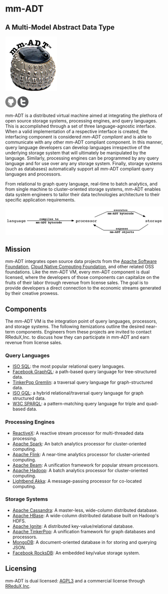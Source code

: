 # mm-ADT
## A Multi-Model Abstract Data Type

<img src="https://raw.githubusercontent.com/mm-adt/mm-adt.github.io/master/images/mm-adt-logo.png" alt="mm-ADT" width="165" />

<a href="https://github.com/mm-adt"><img src="https://raw.githubusercontent.com/mm-adt/mm-adt.github.io/master/images/github-icon.png" alt="GitHub" width="35" /></a>
<a href="http://twitter.com/_mmadt"><img src="https://raw.githubusercontent.com/mm-adt/mm-adt.github.io/master/images/twitter-icon.png" alt="Twitter" width="35" /></a>

mm-ADT is a distributed virtual machine aimed at integrating the plethora of open source storage systems, processing engines, and query languages. This is accomplished through a set of three language-agnostic interface. When a valid implementation of a respective interface is created, the interfacing component is considered _mm-ADT compliant_ and is able to communicate with any other mm-ADT compliant component. In this manner, query language developers can develop languages irrespective of the underlying storage system that will ultimately be manipulated by the language. Similarly, processing engines can be programmed by any query language and for use over any any storage system. Finally, storage systems (such as databases) automatically support all mm-ADT compliant query languages and processors.

From relational to graph query language, real-time to batch analytics, and from single machine to cluster-oriented storage systems, mm-ADT enables data system engineers to tailor their data technologies architecture to their specific application requirements.

<img src="https://raw.githubusercontent.com/mm-adt/mm-adt.github.io/master/images/lang-proc-store.png" alt="mm-ADT Components" width="600" />

## Mission

mm-ADT integrates open source data projects from the [Apache Software Foundation](https://apache.org/), [Cloud Native Computing Foundation](https://www.cncf.io/), and other related OSS foundations. Like the mm-ADT VM, every mm-ADT component is dual licensed, where the developers of those components can capitalize on the fruits of their labor through revenue from license sales. The goal is to provide developers a direct connection to the economic streams generated by their creative prowess.

## Components

The mm-ADT VM is the integration point of query languages, processors, and storage systems. The following itemizations outline the desired near-term components. Engineers from these projects are invited to contact RReduX,Inc. to discuss how they can participate in mm-ADT and earn revenue from license sales.

### Query Languages

* [ISO SQL](https://en.wikipedia.org/wiki/SQL): the most popular relational query languages.
* [Facebook GraphQL](http://graphql.org/): a path-based query language for tree-structured data.
* [TinkerPop Gremlin](http://tinkerpop.apache.org/gremlin.html): a traversal query language for graph-structured data.
* [ISO GQL](http://www.gqlstandards.org/): a hybrid relational/traversal query language for graph structured data.
* [W3C SPARQL](http://www.w3.org/TR/sparql11-query/): a pattern-matching query language for triple and quad-based data.

### Processing Engines

* [ReactiveX](http://reactivex.io/): A reactive stream processor for multi-threaded data processing.
* [Apache Spark](http://spark.apache.org): An batch analytics processor for cluster-oriented computing.
* [Apache Flink](http://flink.apache.org): A near-time analytics processor for cluster-oriented computing.
* [Apache Beam](http://beam.apache.org): A unification framework for popular stream processors.
* [Apache Hadoop](http://hadoop.apache.org): A batch analytics processor for cluster-oriented computing.
* [Lightbend Akka](http://akka.io): A message-passing processor for co-located computing.

### Storage Systems

* [Apache Cassandra](http://cassandra.apache.org): A master-less, wide-column distributed database.
* [Apache HBase](http://hbase.apache.org): A wide-column distributed database built on Hadoop's HDFS.
* [Apache Ignite](http://ignite.apache.org): A distributed key-value/relational database.
* [Apache TinkerPop](http://tinkerpop.apache.org): A unification framework for graph databases and processors.
* [MongoDB](https://www.mongodb.com/): A document-oriented database in for storing and querying JSON.
* [Facebook RocksDB](https://rocksdb.org/): An embedded key/value storage system.


## Licensing

mm-ADT is dual licensed: [AGPL3](https://www.gnu.org/licenses/agpl-3.0.txt) and a commercial license through [RReduX,Inc](http://rredux.com). 